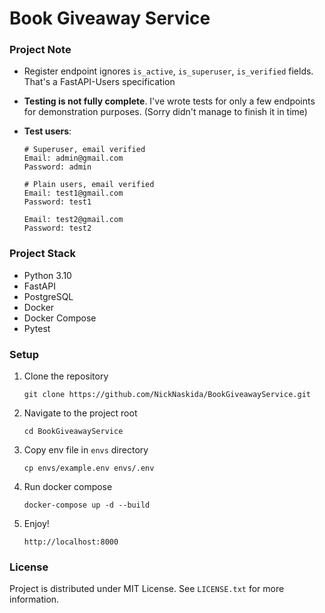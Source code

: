 # Book Giveaway Service

### Project Note
 - Register endpoint ignores `is_active`, `is_superuser`, `is_verified` fields. That's a FastAPI-Users specification
 - **Testing is not fully complete**. I've wrote tests for only a few endpoints for demonstration purposes. (Sorry didn't manage to finish it in time)
 - **Test users**:
    
    ```
    # Superuser, email verified
    Email: admin@gmail.com
    Password: admin
    
    # Plain users, email verified
    Email: test1@gmail.com
    Password: test1
    
    Email: test2@gmail.com
    Password: test2
    ```

### Project Stack
 - Python 3.10
 - FastAPI
 - PostgreSQL
 - Docker
 - Docker Compose
 - Pytest

### Setup
1. Clone the repository
    ```
    git clone https://github.com/NickNaskida/BookGiveawayService.git
    ```

2. Navigate to the project root
    ```
    cd BookGiveawayService
    ```

3. Copy env file in `envs` directory
    ```
    cp envs/example.env envs/.env
    ```

4. Run docker compose
    ```
    docker-compose up -d --build
    ```
   
5. Enjoy!
    ```
    http://localhost:8000
    ```

### License
Project is distributed under MIT License. See `LICENSE.txt` for more information.

